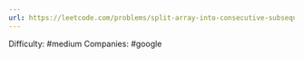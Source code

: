 ```yaml
---
url: https://leetcode.com/problems/split-array-into-consecutive-subsequences
---
```


Difficulty: #medium
Companies: #google